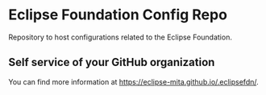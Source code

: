 # Eclipse Foundation Config Repo

Repository to host configurations related to the Eclipse Foundation.

## Self service of your GitHub organization

You can find more information at <https://eclipse-mita.github.io/.eclipsefdn/>.
